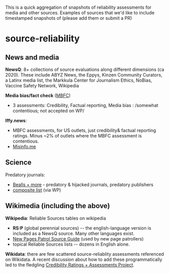 This is a quick aggregation of snapshots of reliability assessments for media and other sources. 
Examples of sources that we'd like to include timestamped snapshots of (please add them or submit a PR)

# source-reliability

## News and media
**NewsQ**: 8+ collections of source evaluations along different dimensions (ca 2020).
These include ABYZ News, the Eppys, Kinzen Community Curators, a Latinx media list, the Markkula Center for Journalism Ethics, NoBias, Vaccine Safety Network, Wikipedia

**Media bias/fact check** ([MBFC](https://mediabiasfactcheck.com/))
* 3 assessments: Credibility, Factual reporting, Media bias
: /somewhat contentious; not accepted on WP/

**Iffy.news**:  
* MBFC assessments, for US outlets, just credibility& factual reporting ratings. Minus ~2% of outlets where the MBFC assessment is contentious.
* [Misinfo.me](https://misinfo.me) 

## Science
Predatory journals:
* [Bealls + more](https://github.com/CfKu/check-bib-for-predatory) - predatory & hijacked journals, predatory publishers
* [composite list](https://en.wikipedia.org/wiki/Wikipedia:Vanity_and_predatory_publishing) (via WP)

## Wikimedia (including the above)

**Wikipedia**: Reliable Sources tables on wikipedia
* **RS:P** (global perennial sources) -- the english-language version is included as a NewsQ source.  Many other languages exist.
* [New Pages Patrol Source Guide](https://en.wikipedia.org/wiki/Wikipedia:NPPSG) (used by new page patrollers)
* topical Reliable Sources lists -- dozens in English alone.

**Wikidata**: there are few scattered source-reliablity assessments referenced on Wikidata. A recent discussion about how to add these programmatically led to the fledgling [Credibility Ratings + Assessments Project](https://www.wikidata.org/wiki/Wikidata:CRAP).


